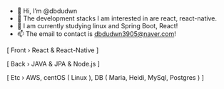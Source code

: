 - 👋 Hi, I’m @dbdudwn
- 👀 The development stacks I am interested in are react, react-native.
- 🌱 I am currently studying linux and Spring Boot, React!
- 📫 The email to contact is dbdudwn3905@naver.com!

[ Front › React & React-Native ]

[ Back › JAVA & JPA & Node.js ]

[ Etc › AWS, centOS ( Linux ), DB ( Maria, Heidi, MySql, Postgres ) ]
